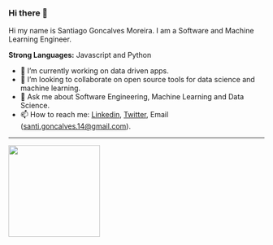 ### Hi there 👋

<p>Hi my name is Santiago Goncalves Moreira. I am a Software and Machine Learning Engineer.</p>

<strong>Strong Languages:</strong> Javascript and Python


<ul>
  
  <li>🔭 I’m currently working on data driven apps.</li>
  <li>👯 I’m looking to collaborate on open source tools for data science and machine learning.</li>
  <li>💬 Ask me about Software Engineering, Machine Learning and Data Science.</li>
  <li>📫 How to reach me:  <a href="https://www.linkedin.com/in/santiagoncalves/" target="_blank">Linkedin</a>, <a href="https://twitter.com/SantiagoGonca14" target="_blank">Twitter</a>,  Email (<a href="mailto:santi.goncalves.14@gmail.com">santi.goncalves.14@gmail.com</a>).</li>
</ul>




--------------




<p>
<!-- GitHub Stats -->
<img height="180em" src="https://github-readme-stats.vercel.app/api?username=sagoncalves&show_icons=true&hide_border=true&count_private=true&theme=tokyonight&include_all_commits=true&hide=commits" />
</p>





<!--
**sagoncalves/sagoncalves** is a ✨ _special_ ✨ repository because its `README.md` (this file) appears on your GitHub profile.

Here are some ideas to get you started:

- 🔭 I’m currently working on ...
- 🌱 I’m currently learning ...
- 👯 I’m looking to collaborate on ...
- 🤔 I’m looking for help with ...
- 💬 Ask me about ...
- 📫 How to reach me: ...
- 😄 Pronouns: ...
- ⚡ Fun fact: ...
-->
